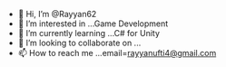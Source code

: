 - 👋 Hi, I’m @Rayyan62
- 👀 I’m interested in ...Game Development
- 🌱 I’m currently learning ...C# for Unity
- 💞️ I’m looking to collaborate on ...
- 📫 How to reach me ...email=rayyanufti4@gmail.com

<!---
Rayyan62/Rayyan62 is a ✨ special ✨ repository because its `README.md` (this file) appears on your GitHub profile.
You can click the Preview link to take a look at your changes.
--->

